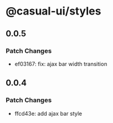 # @casual-ui/styles

## 0.0.5

### Patch Changes

- ef03167: fix: ajax bar width transition

## 0.0.4

### Patch Changes

- ffcd43e: add ajax bar style

